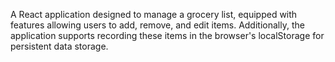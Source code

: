 A React application designed to manage a grocery list, equipped with features allowing users to add, remove, and edit items. 
Additionally, the application supports recording these items in the browser's localStorage for persistent data storage.
